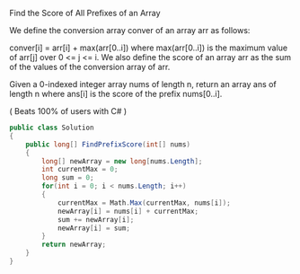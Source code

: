 Find the Score of All Prefixes of an Array

We define the conversion array conver of an array arr as follows:

conver[i] = arr[i] + max(arr[0..i]) where max(arr[0..i]) is the maximum value of arr[j] over 0 <= j <= i.
We also define the score of an array arr as the sum of the values of the conversion array of arr.

Given a 0-indexed integer array nums of length n, return an array ans of length n where ans[i] is the score of the prefix nums[0..i].

( Beats 100% of users with C# )

```csharp
public class Solution
{
    public long[] FindPrefixScore(int[] nums)
    {
        long[] newArray = new long[nums.Length];
        int currentMax = 0;
        long sum = 0;
        for(int i = 0; i < nums.Length; i++)
        {
            currentMax = Math.Max(currentMax, nums[i]);
            newArray[i] = nums[i] + currentMax;
            sum += newArray[i];
            newArray[i] = sum;
        }
        return newArray;
    }
}
